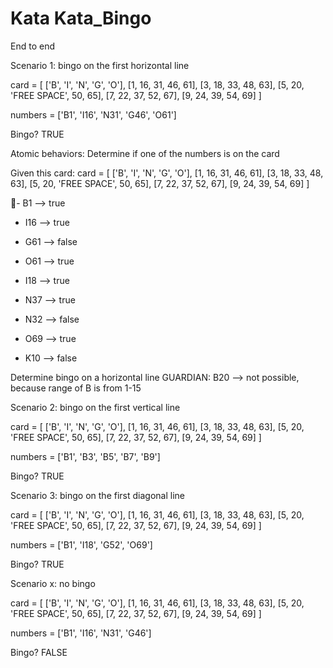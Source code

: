 # Kata Kata_Bingo

End to end 

Scenario 1: bingo on the first horizontal line

card = [
  ['B', 'I', 'N', 'G', 'O'],
  [1, 16, 31, 46, 61],
  [3, 18, 33, 48, 63],
  [5, 20, 'FREE SPACE', 50, 65],
  [7, 22, 37, 52, 67],
  [9, 24, 39, 54, 69]
]

numbers = ['B1', 'I16', 'N31', 'G46', 'O61']

Bingo? TRUE

Atomic behaviors:
Determine if one of the numbers is on the card

Given this card:
card = [
  ['B', 'I', 'N', 'G', 'O'],
  [1, 16, 31, 46, 61],
  [3, 18, 33, 48, 63],
  [5, 20, 'FREE SPACE', 50, 65],
  [7, 22, 37, 52, 67],
  [9, 24, 39, 54, 69]
]

🍕- B1 --> true
- I16 --> true
- G61 --> false
- O61 --> true

- I18 --> true
- N37 --> true
- N32 --> false
- O69 --> true
- K10 --> false

Determine bingo on a horizontal line
GUARDIAN: B20 --> not possible, because range of B is from 1-15

Scenario 2: bingo on the first vertical line

card = [
  ['B', 'I', 'N', 'G', 'O'],
  [1, 16, 31, 46, 61],
  [3, 18, 33, 48, 63],
  [5, 20, 'FREE SPACE', 50, 65],
  [7, 22, 37, 52, 67],
  [9, 24, 39, 54, 69]
]

numbers = ['B1', 'B3', 'B5', 'B7', 'B9']

Bingo? TRUE

Scenario 3: bingo on the first diagonal line

card = [
  ['B', 'I', 'N', 'G', 'O'],
  [1, 16, 31, 46, 61],
  [3, 18, 33, 48, 63],
  [5, 20, 'FREE SPACE', 50, 65],
  [7, 22, 37, 52, 67],
  [9, 24, 39, 54, 69]
]

numbers = ['B1', 'I18', 'G52', 'O69']

Bingo? TRUE

Scenario x: no bingo

card = [
  ['B', 'I', 'N', 'G', 'O'],
  [1, 16, 31, 46, 61],
  [3, 18, 33, 48, 63],
  [5, 20, 'FREE SPACE', 50, 65],
  [7, 22, 37, 52, 67],
  [9, 24, 39, 54, 69]
]

numbers = ['B1', 'I16', 'N31', 'G46']

Bingo? FALSE
